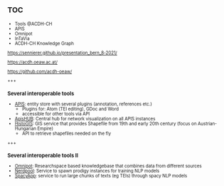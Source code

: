 ### TOC

<span style="font-size: 0.7em">

* Tools @ACDH-CH <!-- .element: class="fragment" -->
* APIS <!-- .element: class="fragment" -->
* Omnipot <!-- .element: class="fragment" -->
* InTaVia <!-- .element: class="fragment" -->
* ACDH-CH Knowledge Graph <!-- .element: class="fragment" -->

    
https://sennierer.github.io/presentation_bern_8-2021/ <!-- .element: class="fragment" -->

https://acdh.oeaw.ac.at/ <!-- .element: class="fragment" -->

https://github.com/acdh-oeaw/ <!-- .element: class="fragment" -->
</span>

+++

### Several interoperable tools

* [APIS](https://apis.acdh.oeaw.ac.at): entity store with several plugins (annotation, references etc.)
	- Plugins for: Atom (TEI editing), GDoc and Word
	- accessible for other tools via API
* [ApisHUB](https://apis-hub.acdh-dev.oeaw.ac.at/): Central hub for network visualization on all APIS instances
* [HistoGIS](https://histogis.acdh.oeaw.ac.at/): GIS service that provides Shapefile from 19th and early 20th century (focus on Austrian-Hungarian Empire)
	- API to retrieve shapefiles needed on the fly

+++

### Several interoperable tools II

* [Omnipot](https://omnipot.acdh-dev.oeaw.ac.at/): Researchspace based knowledgebase that combines data from different sources
* [Nerdpool](https://nerdpool.acdh-dev.oeaw.ac.at/): Service to spawn prodigy instances for training NLP models
* [SpacyApp](https://spacyapp.acdh-dev.oeaw.ac.at/): service to run large chunks of texts (eg TEIs) through spacy NLP models
